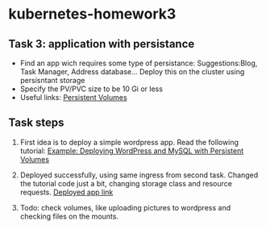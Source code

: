# kubernetes-homework3

## Task 3: application with persistance

* Find an app wich requires some type of persistance: Suggestions:Blog, Task Manager, Address database... Deploy this on the cluster using persisntant storage
* Specify the PV/PVC size to be 10 Gi or less
* Useful links: [Persistent Volumes](https://kubernetes.io/docs/concepts/storage/persistent-volumes/)

## Task steps

1. First idea is to deploy a simple wordpress app. Read the following tutorial: [Example: Deploying WordPress and MySQL with Persistent Volumes](https://kubernetes.io/docs/tutorials/stateful-application/mysql-wordpress-persistent-volume/)

2. Deployed successfully, using same ingress from second task. Changed the tutorial code just a bit, changing storage class and resource requests. [Deployed app link](alex-wp.kubelab.spainip.es)

3. Todo: check volumes, like uploading pictures to wordpress and checking files on the mounts.
